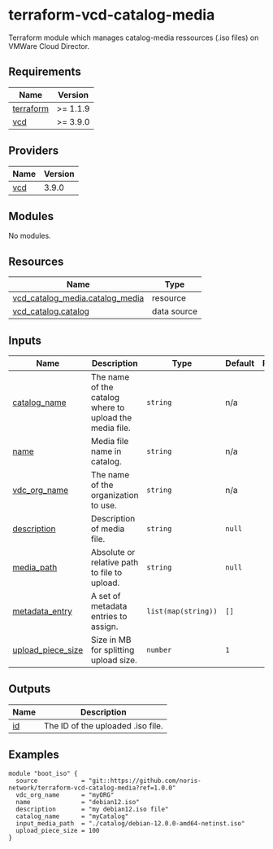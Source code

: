 # terraform-vcd-catalog-media

Terraform module which manages catalog-media ressources (.iso files) on VMWare Cloud Director.

<!-- BEGIN_TF_DOCS -->
## Requirements

| Name | Version |
|------|---------|
| <a name="requirement_terraform"></a> [terraform](#requirement\_terraform) | >= 1.1.9 |
| <a name="requirement_vcd"></a> [vcd](#requirement\_vcd) | >= 3.9.0 |

## Providers

| Name | Version |
|------|---------|
| <a name="provider_vcd"></a> [vcd](#provider\_vcd) | 3.9.0 |

## Modules

No modules.

## Resources

| Name | Type |
|------|------|
| [vcd_catalog_media.catalog_media](https://registry.terraform.io/providers/vmware/vcd/latest/docs/resources/catalog_media) | resource |
| [vcd_catalog.catalog](https://registry.terraform.io/providers/vmware/vcd/latest/docs/data-sources/catalog) | data source |

## Inputs

| Name | Description | Type | Default | Required |
|------|-------------|------|---------|:--------:|
| <a name="input_catalog_name"></a> [catalog\_name](#input\_catalog\_name) | The name of the catalog where to upload the media file. | `string` | n/a | yes |
| <a name="input_name"></a> [name](#input\_name) | Media file name in catalog. | `string` | n/a | yes |
| <a name="input_vdc_org_name"></a> [vdc\_org\_name](#input\_vdc\_org\_name) | The name of the organization to use. | `string` | n/a | yes |
| <a name="input_description"></a> [description](#input\_description) | Description of media file. | `string` | `null` | no |
| <a name="input_media_path"></a> [media\_path](#input\_media\_path) | Absolute or relative path to file to upload. | `string` | `null` | no |
| <a name="input_metadata_entry"></a> [metadata\_entry](#input\_metadata\_entry) | A set of metadata entries to assign. | `list(map(string))` | `[]` | no |
| <a name="input_upload_piece_size"></a> [upload\_piece\_size](#input\_upload\_piece\_size) | Size in MB for splitting upload size. | `number` | `1` | no |

## Outputs

| Name | Description |
|------|-------------|
| <a name="output_id"></a> [id](#output\_id) | The ID of the uploaded .iso file. |
<!-- END_TF_DOCS -->

## Examples

```
module "boot_iso" {
  source            = "git::https://github.com/noris-network/terraform-vcd-catalog-media?ref=1.0.0"
  vdc_org_name      = "myORG"
  name              = "debian12.iso"
  description       = "my debian12.iso file"
  catalog_name      = "myCatalog"
  input_media_path  = "./catalog/debian-12.0.0-amd64-netinst.iso"
  upload_piece_size = 100
}
```
